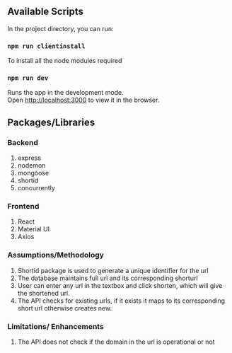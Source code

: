 ## Available Scripts

In the project directory, you can run:

### `npm run clientinstall`
To install all the node modules required

### `npm run dev`
Runs the app in the development mode.\
Open [http://localhost:3000](http://localhost:3000) to view it in the browser.


## Packages/Libraries

### Backend
1. express
2. nodemon
3. mongoose
4. shortid
5. concurrently

### Frontend
1. React
2. Material UI
3. Axios

### Assumptions/Methodology

1. Shortid package is used to generate a unique identifier for the url
2. The database maintains full url and its corresponding shorturl 
3. User can enter any url in the textbox and click shorten, which will give the shortened url.
4. The API checks for existing urls, if it exists it maps to its corresponding short url otherwise creates new.

### Limitations/ Enhancements

1. The API does not check if the domain in the url is operational or not




